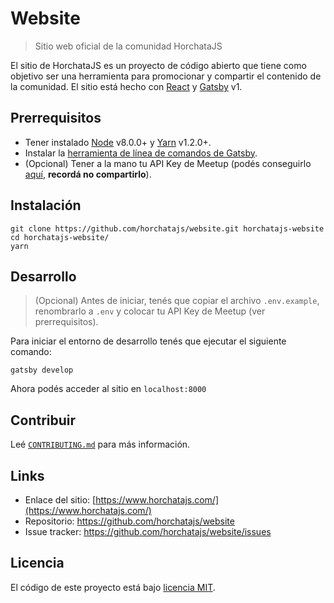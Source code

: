 # Website

> Sitio web oficial de la comunidad HorchataJS

El sitio de HorchataJS es un proyecto de código abierto que tiene como objetivo ser una herramienta para promocionar y compartir el contenido de la comunidad. El sitio está hecho con [React](https://reactjs.org/) y [Gatsby](https://www.gatsbyjs.org/) v1.

## Prerrequisitos

- Tener instalado [Node](https://nodejs.org/es/) v8.0.0+ y [Yarn](https://yarnpkg.com/es-ES/) v1.2.0+.
- Instalar la [herramienta de línea de comandos de Gatsby](https://www.gatsbyjs.org/docs/).
- (Opcional) Tener a la mano tu API Key de Meetup (podés conseguirlo [aquí](https://secure.meetup.com/meetup_api/key/), **recordá no compartirlo**).

## Instalación

```shell
git clone https://github.com/horchatajs/website.git horchatajs-website
cd horchatajs-website/
yarn
```

## Desarrollo

> (Opcional) Antes de iniciar, tenés que copiar el archivo `.env.example`, renombrarlo a `.env` y colocar tu API Key de Meetup (ver prerrequisitos).

Para iniciar el entorno de desarrollo tenés que ejecutar el siguiente comando:

```shell
gatsby develop
```

Ahora podés acceder al sitio en `localhost:8000`

## Contribuir

Leé [`CONTRIBUTING.md`](https://github.com/horchatajs/website/blob/master/.github/CONTRIBUTING.md) para más información.

## Links

- Enlace del sitio: [https://www.horchatajs.com/](https://www.horchatajs.com/)
- Repositorio: https://github.com/horchatajs/website
- Issue tracker: https://github.com/horchatajs/website/issues

## Licencia

El código de este proyecto está bajo [licencia MIT](https://github.com/horchatajs/website/blob/master/LICENSE).
